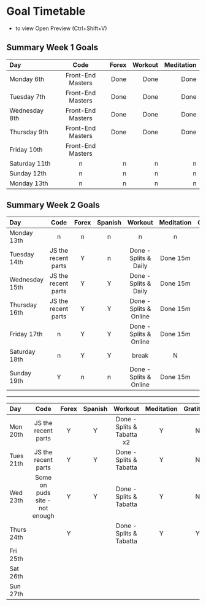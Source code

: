 # Goal Timetable

- to view  Open Preview (Ctrl+Shift+V) 

## Summary Week 1 Goals

| Day              | Code              | Forex     |    Workout |  Meditation |
| :--------------- | :---------------: | --------: | ---------: | ---------: |
|  Monday   6th    | Front-End Masters | Done      | Done     | Done     | 
|  Tuesday   7th   | Front-End Masters | Done      | Done     | Done     | 
|  Wednesday 8th   | Front-End Masters | Done      | Done     | Done     | 
|  Thursday  9th   | Front-End Masters | Done      | Done     | Done     | 
|  Friday    10th  | Front-End Masters     |        |          |
|  Saturday  11th  |   n         |  n      |  n        | n  |
|  Sunday    12th  |   n         |   n     |   n       | n  |
|  Monday    13th  |   n         |    n    |    n      | n  |

## Summary Week 2 Goals

| Day      | Code | Forex     | Spanish |   Workout |  Meditation |  Gratitude |
| :------- | :------: | :--------: | :---------: | :---------: | :---------: | :---------: |
|  Monday   13th    |   n                 | n      | n          | n       |       n       ||
|  Tuesday   14th   | JS the recent parts | Y      | n | Done - Splits & Daily | Done 15m | |
|  Wednesday 15th  | JS the recent parts  | Y   | Y | Done - Splits & Daily  | Done 15m| |
|  Thursday 16th | JS the recent parts  | Y   | Y | Done - Splits & Online  | Done 15m|  Y |
|  Friday    17th  | n | Y   | Y | Done - Splits & Online  | Done 15m |  Y |
|  Saturday  18th | n | Y   | Y | break | N |  N |
|  Sunday    19th | Y | n  | n | Done - Splits & Online  | Done 15m |  Y |

_____

| Day      | Code | Forex     | Spanish |   Workout |  Meditation |  Gratitude |
| :------- | :------: | :--------: | :---------: | :---------: | :---------: | :---------: |
|  Mon 20th  | JS the recent parts  | Y | Y | Done - Splits & Tabatta x2 | Y | N  |
|  Tues 21th  | JS the recent parts  | Y | Y | Done - Splits & Tabatta | Y | N  |
|  Wed 23th  | Some on puds site - not enough | Y | Y | Done - Splits & Tabatta | Y | N  |
|  Thurs 24th|         |     Y   |          | Done - Splits & Tabatta|  Y     |   Y    |
|  Fri 25th  |         |        |          |     |       |       |
|  Sat 26th  |         |        |          |     |       |       |
|  Sun 27th  |         |        |          |     |       |       |
